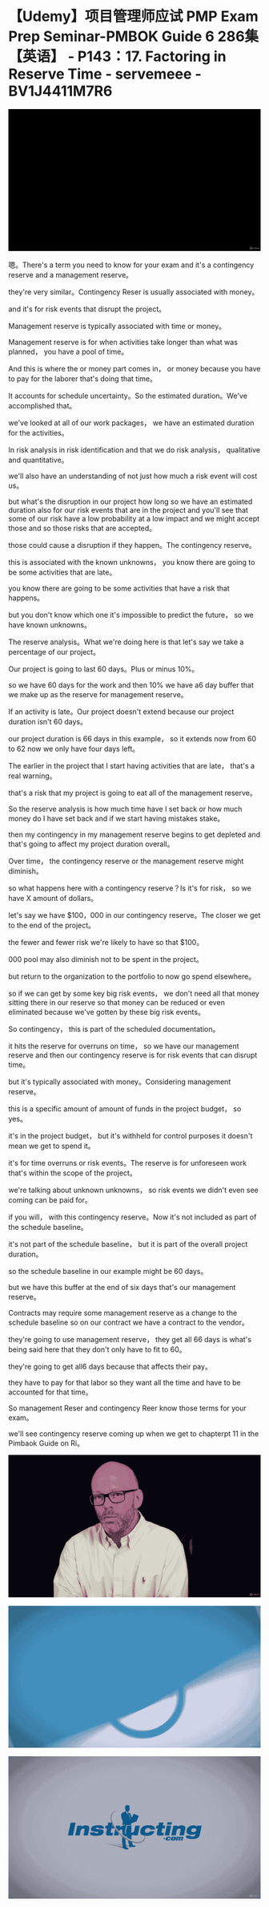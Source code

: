 # 【Udemy】项目管理师应试 PMP Exam Prep Seminar-PMBOK Guide 6  286集【英语】 - P143：17. Factoring in Reserve Time - servemeee - BV1J4411M7R6

![](img/b15472e84b0f25e0db688cafedc78f04_0.png)

嗯。There's a term you need to know for your exam and it's a contingency reserve and a management reserve。

 they're very similar。Contingency Reser is usually associated with money。

 and it's for risk events that disrupt the project。

Management reserve is typically associated with time or money。

Management reserve is for when activities take longer than what was planned， you have a pool of time。

And this is where the or money part comes in， or money because you have to pay for the laborer that's doing that time。

It accounts for schedule uncertainty。So the estimated duration。We've accomplished that。

 we've looked at all of our work packages， we have an estimated duration for the activities。

In risk analysis in risk identification and that we do risk analysis， qualitative and quantitative。

 we'll also have an understanding of not just how much a risk event will cost us。

 but what's the disruption in our project how long so we have an estimated duration also for our risk events that are in the project and you'll see that some of our risk have a low probability at a low impact and we might accept those and so those risks that are accepted。

 those could cause a disruption if they happen。The contingency reserve。

 this is associated with the known unknowns， you know there are going to be some activities that are late。

 you know there are going to be some activities that have a risk that happens。

 but you don't know which one it's impossible to predict the future， so we have known unknowns。

The reserve analysis。What we're doing here is that let's say we take a percentage of our project。

 Our project is going to last 60 days。Plus or minus 10%。

 so we have 60 days for the work and then 10% we have a6 day buffer that we make up as the reserve for management reserve。

If an activity is late。Our project doesn't extend because our project duration isn't 60 days。

 our project duration is 66 days in this example， so it extends now from 60 to 62 now we only have four days left。

The earlier in the project that I start having activities that are late， that's a real warning。

 that's a risk that my project is going to eat all of the management reserve。

So the reserve analysis is how much time have I set back or how much money do I have set back and if we start having mistakes stake。

 then my contingency in my management reserve begins to get depleted and that's going to affect my project duration overall。

Over time， the contingency reserve or the management reserve might diminish。

 so what happens here with a contingency reserve？Is it's for risk， so we have X amount of dollars。

 let's say we have $100，000 in our contingency reserve。The closer we get to the end of the project。

 the fewer and fewer risk we're likely to have so that $100。

000 pool may also diminish not to be spent in the project。

 but return to the organization to the portfolio to now go spend elsewhere。

 so if we can get by some key big risk events， we don't need all that money sitting there in our reserve so that money can be reduced or even eliminated because we've gotten by these big risk events。

So contingency， this is part of the scheduled documentation。

 it hits the reserve for overruns on time， so we have our management reserve and then our contingency reserve is for risk events that can disrupt time。

 but it's typically associated with money。Considering management reserve。

 this is a specific amount of amount of funds in the project budget， so yes。

 it's in the project budget， but it's withheld for control purposes it doesn't mean we get to spend it。

 it's for time overruns or risk events。The reserve is for unforeseen work that's within the scope of the project。

we're talking about unknown unknowns， so risk events we didn't even see coming can be paid for。

 if you will， with this contingency reserve。Now it's not included as part of the schedule baseline。

 it's not part of the schedule baseline， but it is part of the overall project duration。

 so the schedule baseline in our example might be 60 days。

 but we have this buffer at the end of six days that's our management reserve。

Contracts may require some management reserve as a change to the schedule baseline so on our contract we have a contract to the vendor。

 they're going to use management reserve， they get all 66 days is what's being said here that they don't only have to fit to 60。

 they're going to get all6 days because that affects their pay。

 they have to pay for that labor so they want all the time and have to be accounted for that time。

So management Reser and contingency Reer know those terms for your exam。

 we'll see contingency reserve coming up when we get to chapterpt 11 in the Pimbaok Guide on Ri。



![](img/b15472e84b0f25e0db688cafedc78f04_2.png)

![](img/b15472e84b0f25e0db688cafedc78f04_3.png)

![](img/b15472e84b0f25e0db688cafedc78f04_4.png)
